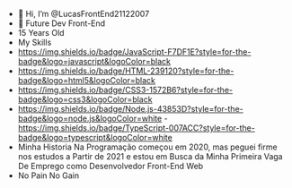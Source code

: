 - 👋 Hi, I’m @LucasFrontEnd21122007
- 👀 Future Dev Front-End
- 15 Years Old
- My Skills
- https://img.shields.io/badge/JavaScript-F7DF1E?style=for-the-badge&logo=javascript&logoColor=black
- https://img.shields.io/badge/HTML-239120?style=for-the-badge&logo=html5&logoColor=black
- https://img.shields.io/badge/CSS3-1572B6?style=for-the-badge&logo=css3&logoColor=black
-  https://img.shields.io/badge/Node.js-43853D?style=for-the-badge&logo=node.js&logoColor=white
-https://img.shields.io/badge/TypeScript-007ACC?style=for-the-badge&logo=typescript&logoColor=white
- Minha Historia Na Programação começou em 2020, mas peguei firme nos estudos a Partir de 2021 e estou em Busca da Minha Primeira Vaga De   Emprego como Desenvolvedor Front-End Web
- No Pain No Gain
